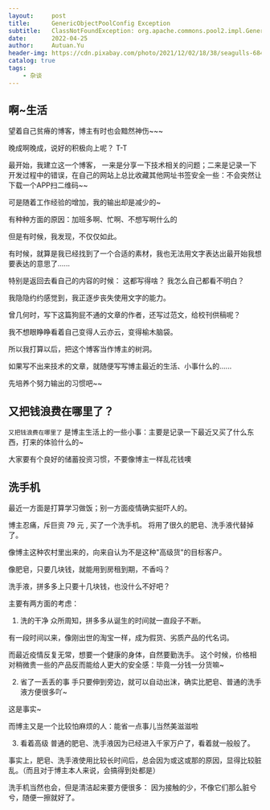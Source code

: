 ```yaml
---
layout:     post
title:      GenericObjectPoolConfig Exception
subtitle:   ClassNotFoundException: org.apache.commons.pool2.impl.GenericObjectPoolConfig
date:       2022-04-25
author:     Autuan.Yu
header-img: https://cdn.pixabay.com/photo/2021/12/02/18/38/seagulls-6841129_960_720.jpg
catalog: true
tags:
    - 杂谈
---
```

## 啊~生活
望着自己贫瘠的博客，博主有时也会黯然神伤~~~  

晚成啊晚成，说好的积极向上呢？   T-T

最开始，我建立这一个博客， 一来是分享一下技术相关的问题；二来是记录一下开发过程中的错误，在自己的网站上总比收藏其他网址书签安全一些：不会突然让下载一个APP扫二维码~~  

可是随着工作经验的增加，我的输出却是减少的~  

有种种方面的原因：加班多啊、忙啊、不想写啊什么的  

但是有时候，我发现，不仅仅如此。  

有时候，就算是我已经找到了一个合适的素材，我也无法用文字表达出最开始我想要表达的意思了......

特别是返回去看自己的内容的时候： 这都写得啥？ 我怎么自己都看不明白？  

我隐隐约约感觉到，我正逐步丧失使用文字的能力。  

曾几何时，写下这篇狗屁不通的文章的作者，还写过范文，给校刊供稿呢？  

我不想眼睁睁看着自己变得人云亦云，变得榆木脑袋。  

所以我打算以后，把这个博客当作博主的树洞。  

如果写不出来技术的文章，就随便写写博主最近的生活、小事什么的...... 

先培养个努力输出的习惯吧~~

## 又把钱浪费在哪里了？  

`又把钱浪费在哪里了` 是博主生活上的一些小事：主要是记录一下最近又买了什么东西，打来的体验什么的~  

大家要有个良好的储蓄投资习惯，不要像博主一样乱花钱噢 

## 洗手机

最近一方面是打算学习做饭；别一方面疫情确实挺吓人的。  

博主忍痛，斥巨资 79 元 , 买了一个洗手机。  将用了很久的肥皂、洗手液代替掉了。  

像博主这种农村里出来的，向来自认为不是这种"高级货"的目标客户。  

像肥皂，只要几块钱，就能用到房租到期，不香吗？  

洗手液，拼多多上只要十几块钱，也没什么不好吧？  


主要有两方面的考虑：

1. 洗的干净
众所周知，拼多多从诞生的时间就一直段子不断。  

有一段时间以来，像刚出世的淘宝一样，成为假货、劣质产品的代名词。  

而最近疫情反复无常，想要一个健康的身体，自然要勤洗手。  这个时候，价格相对稍微贵一些的产品反而能给人更大的安全感：毕竟一分钱一分货嘛~

2. 省了一丢丢的事
手只要伸到旁边，就可以自动出沫，确实比肥皂、普通的洗手液方便很多吖~  

这是事实~  

而博主又是一个比较怕麻烦的人：能省一点事儿当然美滋滋啦

3. 看着高级
普通的肥皂、洗手液因为已经进入千家万户了，看着就一般般了。  

事实上，肥皂、洗手液使用比较长时间后，总会因为或这或那的原因，显得比较脏乱。（而且对于博主本人来说，会搞得到处都是）  

洗手机当然也会，但是清洁起来要方便很多： 因为接触的少，不像它们那么脏兮兮，随便一擦就好了。  
